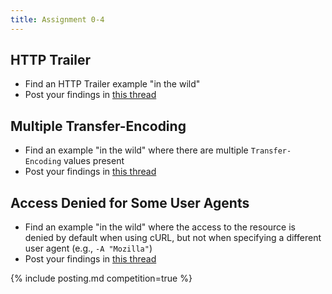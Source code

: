 ```yaml
---
title: Assignment 0-4
---
```


## HTTP Trailer

* Find an HTTP Trailer example "in the wild"
* Post your findings in [this thread](https://github.com/cs531-f22/cs531-f22.github.io/discussions/20)

## Multiple Transfer-Encoding

* Find an example "in the wild" where there are multiple `Transfer-Encoding` values present
* Post your findings in [this thread](https://github.com/cs531-f22/cs531-f22.github.io/discussions/21)

## Access Denied for Some User Agents

* Find an example "in the wild" where the access to the resource is denied by default when using cURL, but not when specifying a different user agent (e.g., `-A "Mozilla"`)
* Post your findings in [this thread](https://github.com/cs531-f22/cs531-f22.github.io/discussions/22)

{% include posting.md competition=true %}
